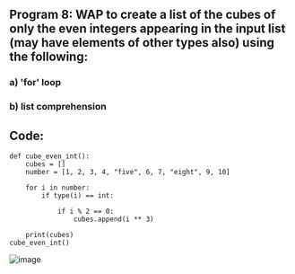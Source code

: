 ## Program 8: WAP to create a list of the cubes of only the even integers appearing in the input list (may have elements of other types also) using the following: 

### a) 'for' loop 

### b) list comprehension


## Code: 

```
def cube_even_int():
    cubes = []
    number = [1, 2, 3, 4, "five", 6, 7, "eight", 9, 10]
    
    for i in number:
        if type(i) == int:
            
            if i % 2 == 0:
                cubes.append(i ** 3)
        
    print(cubes)
cube_even_int()

```

![image](https://github.com/user-attachments/assets/fa119da6-d8f8-4cbb-a2d9-10c064920f2e)

